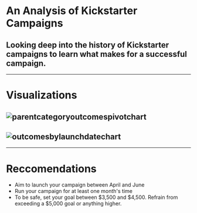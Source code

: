 # An Analysis of Kickstarter Campaigns
## Looking deep into the history of Kickstarter campaigns to learn what makes for a successful campaign.
---
# Visualizations
## ![parentcategoryoutcomespivotchart](C:/Users/Rachel/msu/ClassFolder/Projetcs/Mod1CrowdFundingProject/parentcategoryoutcomespivotchart.png)
## ![outcomesbylaunchdatechart](C:/Users/Rachel/msu/ClassFolder/Projetcs/Mod1CrowdFundingProject/outcomesbylaunchdatechart.png)
---
# Reccomendations
* Aim to launch your campaign between April and June
* Run your campaign for at least one month's time 
* To be safe, set your goal between $3,500 and $4,500.  Refrain from exceeding a $5,000 goal or anything higher. 
